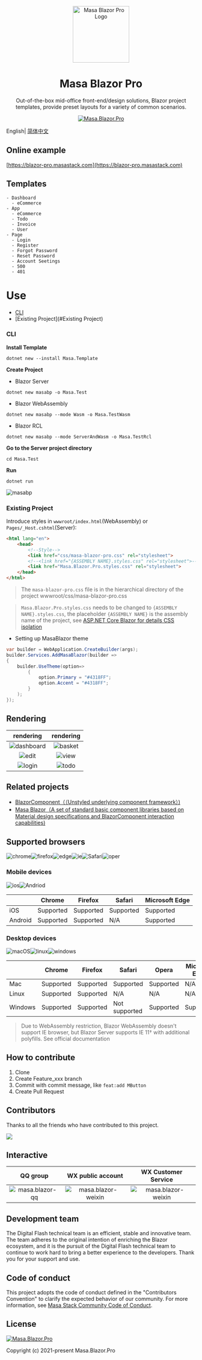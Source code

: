 ﻿<p align="center">
  <a href="https://masa-blazor-docs-dev.lonsid.cn" target="_blank">
    <img alt="Masa Blazor Pro Logo" width="150" src="./imgs/logo.png">
  </a>
</p>

<h1 align="center">Masa Blazor Pro</h1>

<div align="center">

Out-of-the-box mid-office front-end/design solutions, Blazor project templates, provide preset layouts for a variety of common scenarios.

[![Masa.Blazor.Pro](https://img.shields.io/badge/license-MIT-informational)](https://github.com/BlazorComponent/Masa.Blazor.Pro/blob/develop/LICENSE) 

</div>

English| [简体中文](./README.zh-CN.md)

## Online example

[https://blazor-pro.masastack.com](https://blazor-pro.masastack.com)

## Templates

```
- Dashboard
  - eCommerce
- App
  - eCommerce
  - Todo
  - Invoice
  - User
- Page
  - Login
  - Register
  - Forgot Password
  - Reset Password
  - Account Seetings
  - 500
  - 401 
```

# Use

* [CLI](#CLI)
* [Existing Project](#Existing Project)

### CLI

**Install Template**

```shell
dotnet new --install Masa.Template
```

**Create Project**

* Blazor Server

```shell
dotnet new masabp -o Masa.Test
```

- Blazor WebAssembly

```shell
dotnet new masabp --mode Wasm -o Masa.TestWasm
```

- Blazor RCL

```shell
dotnet new masabp --mode ServerAndWasm -o Masa.TestRcl
```

**Go to the Server project directory**

```shell
cd Masa.Test
```

**Run**

```shell
dotnet run
```



![masabp](imgs/masabp.gif)



### Existing Project

Introduce styles in `wwwroot/index.html`(WebAssembly) or `Pages/_Host.cshtml`(Server):

```html
<html lang="en">
	<head>
		<!--Style-->
		<link href="css/masa-blazor-pro.css" rel="stylesheet">
		<!--<link href="{ASSEMBLY NAME}.styles.css" rel="stylesheet">-->
		<link href="Masa.Blazor.Pro.styles.css" rel="stylesheet">
	</head>
</html>
```

> The `masa-blazor-pro.css` file is in the hierarchical directory of the project wwwroot/css/masa-blazor-pro.css 

> `Masa.Blazor.Pro.styles.css` needs to be changed to `{ASSEMBLY NAME}.styles.css`, the placeholder `{ASSEMBLY NAME}` is the assembly name of the project, see [ASP.NET Core Blazor for details CSS isolation](https://docs.microsoft.com/zh-cn/aspnet/core/blazor/components/css-isolation?view=aspnetcore-6.0)

- Setting up MasaBlazor theme

```c#
var builder = WebApplication.CreateBuilder(args);
builder.Services.AddMasaBlazor(builder => 
{
    builder.UseTheme(option=>
        {
            option.Primary = "#4318FF";
            option.Accent = "#4318FF";
        }
    );
});
```

## Rendering

|rendering|rendering|
| :-----------: | :-----------: |
|![dashboard](./imgs/dashboard.png)|![basket](./imgs/basket.png)|
|![edit](./imgs/edit.png)|![view](./imgs/view.png)|
|![login](./imgs/login.png)|![todo](./imgs/todo.png)|

## Related projects

- [BlazorComponent（（Unstyled underlying component framework）)](https://github.com/BlazorComponent/BlazorComponent)
- [Masa Blazor（A set of standard basic component libraries based on Material design specifications and BlazorComponent interaction capabilities)](https://github.com/BlazorComponent/Masa.Blazor)

## Supported browsers

![chrome](https://img.shields.io/badge/chrome->%3D57-success.svg?logo=google%20chrome&logoColor=red)![firefox](https://img.shields.io/badge/firefox->522-success.svg?logo=mozilla%20firefox&logoColor=red)![edge](https://img.shields.io/badge/edge->%3D16-success.svg?logo=microsoft%20edge&logoColor=blue)![ie](https://img.shields.io/badge/ie->%3D11-success.svg?logo=internet%20explorer&logoColor=blue)![Safari](https://img.shields.io/badge/safari->%3D14-success.svg?logo=safari&logoColor=blue)![oper](https://img.shields.io/badge/opera->%3D4.4-success.svg?logo=opera&logoColor=red)

### Mobile devices

![ios](https://img.shields.io/badge/ios-supported-success.svg?logo=apple&logoColor=white)![Andriod](https://img.shields.io/badge/andriod-suported-success.svg?logo=android)

|         |  Chrome     |  Firefox     |  Safari     | Microsoft Edge |
| ------- | ---------   | ---------    | ------      | -------------- |
| iOS     | Supported   | Supported    | Supported   | Supported      |
| Android | Supported   | Supported    | N/A         | Supported      |

### Desktop devices

![macOS](https://img.shields.io/badge/macOS-supported-success.svg?logo=apple&logoColor=white)![linux](https://img.shields.io/badge/linux-suported-success.svg?logo=linux&logoColor=white)![windows](https://img.shields.io/badge/windows-suported-success.svg?logo=windows)

|         | Chrome    | Firefox   | Safari        | Opera     | Microsoft Edge | Internet Explorer |
| ------- | --------- | --------- | ------------- | --------- | -------------- | ----------------- |
| Mac     | Supported | Supported | Supported     | Supported | N/A            | N/A               |
| Linux   | Supported | Supported | N/A           | N/A       | N/A            | N/A               |
| Windows | Supported | Supported | Not supported | Supported | Supported      | Supported, IE11+  |

> Due to WebAssembly restriction, Blazor WebAssembly doesn't support IE browser, but Blazor Server supports IE 11† with additional polyfills. See official documentation

## How to contribute 

1. Clone
2. Create Feature_xxx branch
3. Commit with commit message, like `feat:add MButton`
4. Create Pull Request

## Contributors

Thanks to all the friends who have contributed to this project.

<a href="https://github.com/BlazorComponent/Masa.Blazor.Pro/graphs/contributors"> 
    <img src="https://contrib.rocks/image?repo=BlazorComponent/Masa.Blazor.Pro" /> 
</a>

## Interactive 

QQ group | WX public account| WX Customer Service
:---:|:---:|:---:
![masa.blazor-qq](./imgs/masa.blazor-qq-group.png) | ![masa.blazor-weixin](./imgs/masa.blazor-wechat-public-account.png) | ![masa.blazor-weixin](./imgs/masa.blazor-wechat-customer-service.png)

## Development team

The Digital Flash technical team is an efficient, stable and innovative team. The team adheres to the original intention of enriching the Blazor ecosystem, and it is the pursuit of the Digital Flash technical team to continue to work hard to bring a better experience to the developers. Thank you for your support and use.

## Code of conduct 

This project adopts the code of conduct defined in the "Contributors Convention" to clarify the expected behavior of our community. For more information, see  [Masa Stack Community Code of Conduct](https://github.com/masastack/community/blob/main/CODE-OF-CONDUCT.md).

## License

[![Masa.Blazor.Pro](https://img.shields.io/badge/License-MIT-blue?style=flat-square)](https://github.com/BlazorComponent/Masa.Blazor.Pro/blob/develop/LICENSE) 

Copyright (c) 2021-present Masa.Blazor.Pro
